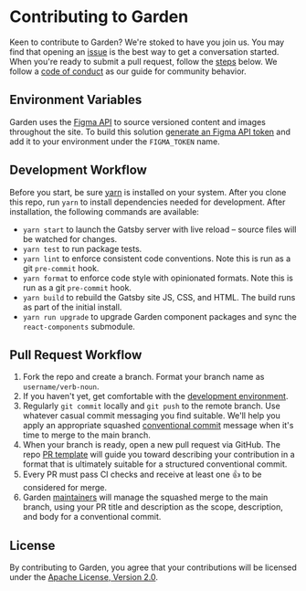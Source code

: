 # Contributing to Garden

Keen to contribute to Garden? We're stoked to have you join us. You may
find that opening an
[issue](https://github.com/zendeskgarden/website/issues) is the best
way to get a conversation started. When you're ready to submit a pull
request, follow the [steps](#pull-request-workflow) below. We follow a
[code of conduct](CODE_OF_CONDUCT.md) as our guide for community
behavior.

## Environment Variables

Garden uses the [Figma API](https://www.figma.com/developers/api) to source versioned
content and images throughout the site. To build this solution
[generate an Figma API token](https://www.figma.com/developers/api#authentication)
and add it to your environment under the `FIGMA_TOKEN` name.

## Development Workflow

Before you start, be sure [yarn](https://yarnpkg.com/en/) is installed
on your system. After you clone this repo, run `yarn` to install
dependencies needed for development. After installation, the following
commands are available:

- `yarn start` to launch the Gatsby server with live reload
  – source files will be watched for changes.
- `yarn test` to run package tests.
- `yarn lint` to enforce consistent code conventions. Note this is run
  as a git `pre-commit` hook.
- `yarn format` to enforce code style with opinionated formats. Note this is
  run as a git `pre-commit` hook.
- `yarn build` to rebuild the Gatsby site JS, CSS, and HTML. The build runs
  as part of the initial install.
- `yarn run upgrade` to upgrade Garden component packages and sync the `react-components` submodule.

## Pull Request Workflow

1. Fork the repo and create a branch. Format your branch name as
   `username/verb-noun`.
1. If you haven't yet, get comfortable with the [development
   environment](#development-workflow).
1. Regularly `git commit` locally and `git push` to the remote branch.
   Use whatever casual commit messaging you find suitable. We'll help
   you apply an appropriate squashed [conventional
   commit](https://conventionalcommits.org/) message when it's time to
   merge to the main branch.
1. When your branch is ready, open a new pull request via GitHub.
   The repo [PR template](PULL_REQUEST_TEMPLATE.md) will guide you
   toward describing your contribution in a format that is ultimately
   suitable for a structured conventional commit.
1. Every PR must pass CI checks and receive at least one :+1: to be
   considered for merge.
1. Garden
   [maintainers](https://github.com/orgs/zendeskgarden/teams/maintainers)
   will manage the squashed merge to the main branch, using your PR title and
   description as the scope, description, and body for a conventional
   commit.

## License

By contributing to Garden, you agree that your contributions will be
licensed under the [Apache License, Version 2.0](../LICENSE.md).

